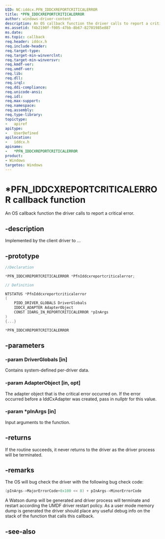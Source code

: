```yaml
---
UID: NC:iddcx.PFN_IDDCXREPORTCRITICALERROR
title: *PFN_IDDCXREPORTCRITICALERROR
author: windows-driver-content
description: An OS callback function the driver calls to report a critical error.
ms.assetid: f4b2190f-f005-47bb-8b67-82701985e887
ms.date:
ms.topic: callback
req.header: iddcx.h
req.include-header:
req.target-type:
req.target-min-winverclnt:
req.target-min-winversvr:
req.kmdf-ver:
req.umdf-ver:
req.lib:
req.dll:
req.irql:
req.ddi-compliance:
req.unicode-ansi:
req.idl:
req.max-support:
req.namespace:
req.assembly:
req.type-library:
topictype:
-	apiref
apitype:
-	UserDefined
apilocation:
-	iddcx.h
apiname:
-	*PFN_IDDCXREPORTCRITICALERROR
product: 
- Windows
targetos: Windows
---
```


# *PFN_IDDCXREPORTCRITICALERROR callback function

An OS callback function the driver calls to report a critical error.

## -description

Implemented by the client driver to ...

## -prototype

```cpp
//Declaration

*PFN_IDDCXREPORTCRITICALERROR *PfnIddcxreportcriticalerror;

// Definition

NTSTATUS *PfnIddcxreportcriticalerror
(
	PIDD_DRIVER_GLOBALS DriverGlobals
	IDDCX_ADAPTER AdapterObject
	CONST IDARG_IN_REPORTCRITICALERROR *pInArgs
)
{...}

*PFN_IDDCXREPORTCRITICALERROR


```

## -parameters

### -param DriverGlobals [in]

Contains system-defined per-driver data.

### -param AdapterObject [in, opt]

The adapter object that is the critical error occurred on. If the error occurred before a IddCxAdapter was created, pass in nullptr for this value.

### -param *pInArgs [in]

Input arguments to the function.

## -returns

If the routine succeeds, it never returns to the driver as the driver process will be terminated.

## -remarks

The OS will bug check the driver with the following bug check code:

```cpp
(pInArgs->MajorErrorCode+0x100 << 8) + pInArgs->MinorErrorCode
```

A Watson dump will be generated and driver process will terminate and restart according the UMDF driver restart policy. As a user mode memory dump is generated the driver should place any useful debug info on the stack of the function that calls this callback.


## -see-also
